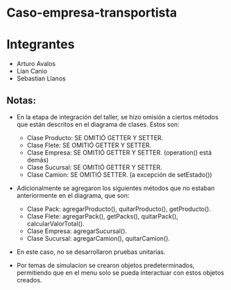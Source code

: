 # Caso-empresa-transportista

# Integrantes
- Arturo Avalos
- Lian Canio
- Sebastian Llanos
## Notas: 
- En la etapa de integración del taller, se hizo omisión a ciertos métodos que están descritos en el diagrama de clases. Estos son:
	- Clase Producto: SE OMITIÓ GETTER Y SETTER.
	- Clase Flete: SE OMITIÓ GETTER Y SETTER.
	- Clase Empresa: SE OMITIÓ GETTER Y SETTER. (operation() está demás)
	- Clase Sucursal: SE OMITIÓ GETTER Y SETTER.
	- Clase Camion: SE OMITIÓ SETTER. (a excepción de setEstado())

-  Adicionalmente se agregaron los siguientes métodos que no estaban anteriormente en el diagrama, que son:
   - Clase Pack: agregarProducto(), quitarProducto(), getProducto().
   - Clase Flete: agregarPack(), getPacks(), quitarPack(), calcularValorTotal().
   - Clase Empresa: agregarSucursal().
   - Clase Sucursal: agregarCamion(), quitarCamion().

- En este caso, no se desarrollaron pruebas unitarias.

- Por temas de simulacion se crearon objetos predeterminados, permitiendo que en el menu solo se pueda interactuar con estos objetos creados. 
